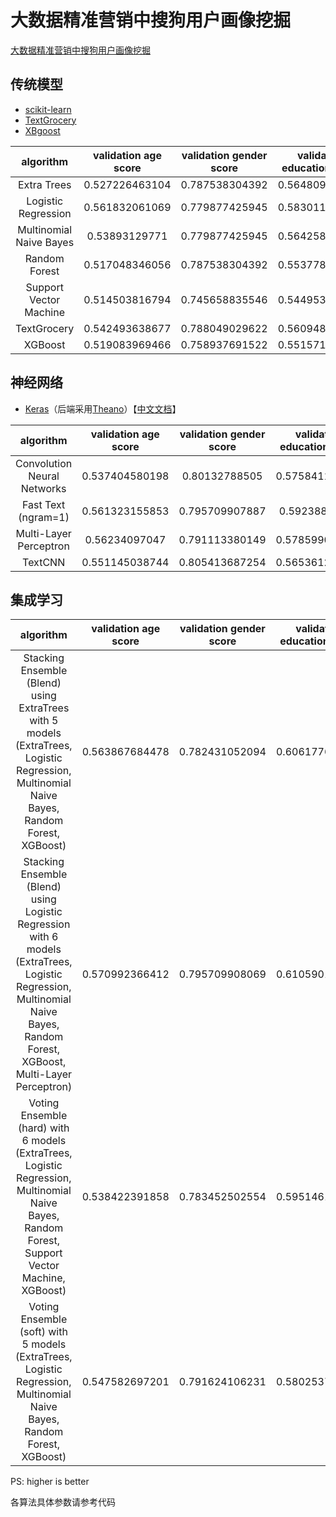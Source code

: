 # 大数据精准营销中搜狗用户画像挖掘

[大数据精准营销中搜狗用户画像挖掘](http://www.datafountain.cn/data/science/player/competition/detail/description/239)

## 传统模型

- [scikit-learn](http://scikit-learn.org/)
- [TextGrocery](http://textgrocery.readthedocs.io/zh/latest/)
- [XBgoost](http://xgboost.readthedocs.io/en/latest/)

algorithm|validation age score|validation gender score|validation education score|validation final score|final score
:-:|:-:|:-:|:-:|:-:|:-:
Extra Trees|0.527226463104|0.787538304392|0.564809707667|0.626524825054|/
Logistic Regression|0.561832061069|0.779877425945|0.583011583012|0.641573690008|0.6485
Multinomial Naive Bayes|0.53893129771|0.779877425945|0.564258135687|0.627688953114|/
Random Forest|0.517048346056|0.787538304392|0.553778268064|0.619454972837|/
Support Vector Machine|0.514503816794|0.745658835546|0.544953116382|0.601705256241|/
TextGrocery|0.542493638677|0.788049029622|0.560948703806|0.630497124035|/
XGBoost|0.519083969466|0.758937691522|0.551571980143|0.609864547044|/

## 神经网络

- [Keras](https://keras.io/)（后端采用[Theano](http://www.deeplearning.net/software/theano/)）【[中文文档](http://keras-cn.readthedocs.io/en/latest/)】

algorithm|validation age score|validation gender score|validation education score|validation final score|final score
:-:|:-:|:-:|:-:|:-:|:-:
Convolution Neural Networks|0.537404580198|0.80132788505|0.575841147533|0.63819120426|/
Fast Text (ngram=1)|0.561323155853|0.795709907887|0.59238830697|0.64980712357|0.6638
Multi-Layer Perceptron|0.56234097047|0.791113380149|0.578599011543|0.644017787387|0.6506
TextCNN|0.551145038744|0.805413687254|0.565361279943|0.64064000198|0.6551

## 集成学习

algorithm|validation age score|validation gender score|validation education score|validation final score|final score
:-:|:-:|:-:|:-:|:-:|:-:
Stacking Ensemble (Blend) using ExtraTrees with 5 models (ExtraTrees, Logistic Regression, Multinomial Naive Bayes, Random Forest, XGBoost)|0.563867684478|0.782431052094|0.606177606178|0.650825447583|0.6633
Stacking Ensemble (Blend) using Logistic Regression with 6 models (ExtraTrees, Logistic Regression, Multinomial Naive Bayes, Random Forest, XGBoost, Multi-Layer Perceptron)|0.570992366412|0.795709908069|0.610590182019|0.6590974855|0.6718
Voting Ensemble (hard) with 6 models (ExtraTrees, Logistic Regression, Multinomial Naive Bayes, Random Forest, Support Vector Machine, XGBoost)|0.538422391858|0.783452502554|0.595146166575|0.639007020329|/
Voting Ensemble (soft) with 5 models (ExtraTrees, Logistic Regression, Multinomial Naive Bayes, Random Forest, XGBoost)|0.547582697201|0.791624106231|0.580253723111|0.639820175514|/

PS: higher is better

各算法具体参数请参考代码

